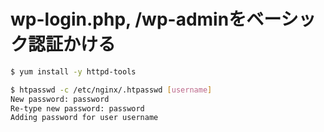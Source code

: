 # wp-login.php, /wp-adminをベーシック認証かける
```bash
$ yum install -y httpd-tools

$ htpasswd -c /etc/nginx/.htpasswd [username]
New password: password
Re-type new password: password
Adding password for user username
```
